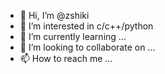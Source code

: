 - 👋 Hi, I’m @zshiki
- 👀 I’m interested in c/c++/python
- 🌱 I’m currently learning ...
- 💞️ I’m looking to collaborate on ...
- 📫 How to reach me ...

<!---
zshiki/zshiki is a ✨ special ✨ repository because its `README.md` (this file) appears on your GitHub profile.
You can click the Preview link to take a look at your changes.
--->
